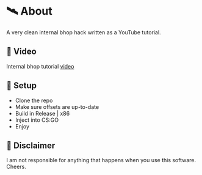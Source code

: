 # 🛰 About
A very clean internal bhop hack written as a YouTube tutorial.

## 🌠 Video
Internal bhop tutorial [video](https://www.youtube.com/watch?v=Oam-8lVxNq8)

## 🌌 Setup
- Clone the repo
- Make sure offsets are up-to-date
- Build in Release | x86
- Inject into CS:GO
- Enjoy

## 🗿 Disclaimer
I am not responsible for anything that happens when you use this software. Cheers.
